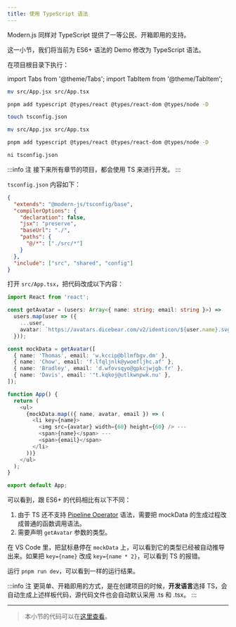 ```yaml
---
title: 使用 TypeScript 语法
---
```


Modern.js 同样对 TypeScript 提供了一等公民、开箱即用的支持。

这一小节，我们将当前为 ES6+ 语法的 Demo 修改为 TypeScript 语法。

在项目根目录下执行：

import Tabs from '@theme/Tabs';
import TabItem from '@theme/TabItem';

<Tabs>
<TabItem value="macOS" label="macOS" default>

```bash
mv src/App.jsx src/App.tsx

pnpm add typescript @types/react @types/react-dom @types/node -D

touch tsconfig.json
```

</TabItem>
<TabItem value="Windows" label="Windows">

```bash
mv src/App.jsx src/App.tsx

pnpm add typescript @types/react @types/react-dom @types/node -D

ni tsconfig.json
```

</TabItem>
</Tabs>

:::info 注
接下来所有章节的项目，都会使用 TS 来进行开发。
:::

`tsconfig.json` 内容如下：

```json
{
  "extends": "@modern-js/tsconfig/base",
  "compilerOptions": {
    "declaration": false,
    "jsx": "preserve",
    "baseUrl": "./",
    "paths": {
      "@/*": ["./src/*"]
    }
  },
  "include": ["src", "shared", "config"]
}
```

打开 `src/App.tsx`，把代码改成以下内容：

```ts
import React from 'react';

const getAvatar = (users: Array<{ name: string; email: string }>) =>
  users.map(user => ({
    ...user,
    avatar: `https://avatars.dicebear.com/v2/identicon/${user.name}.svg`,
  }));

const mockData = getAvatar([
  { name: 'Thomas', email: 'w.kccip@bllmfbgv.dm' },
  { name: 'Chow', email: 'f.lfqljnlk@ywoefljhc.af' },
  { name: 'Bradley', email: 'd.wfovsqyo@gpkcjwjgb.fr' },
  { name: 'Davis', email: '"t.kqkoj@utlkwnpwk.nu' },
]);

function App() {
  return (
    <ul>
      {mockData.map(({ name, avatar, email }) => (
        <li key={name}>
          <img src={avatar} width={60} height={60} /> ---
          <span>{name}</span> ---
          <span>{email}</span>
        </li>
      ))}
    </ul>
  );
}

export default App;
```

可以看到，跟 ES6+ 的代码相比有以下不同：

1. 由于 TS 还不支持 [Pipeline Operator](https://babeljs.io/docs/en/babel-plugin-proposal-pipeline-operator) 语法，需要把 mockData 的生成过程改成普通的函数调用语法。
2. 需要声明 `getAvatar` 参数的类型。

在 VS Code 里，把鼠标悬停在 `mockData` 上，可以看到它的类型已经被自动推导出来。如果把 `key={name}` 改成 `key={name * 2}`，可以看到 TS 的报错。

运行 `pnpm run dev`，可以看到一样的运行结果。

:::info 注
更简单、开箱即用的方式，是在创建项目的时候，**开发语言**选择 TS，会自动生成上述样板代码，源代码文件也会自动默认采用 .ts 和 .tsx。
:::

---

> 本小节的代码可以在[这里查看](https://github.com/modern-js-dev/modern-js-examples/tree/main/tutorials/c04/hello-modern-2)。

